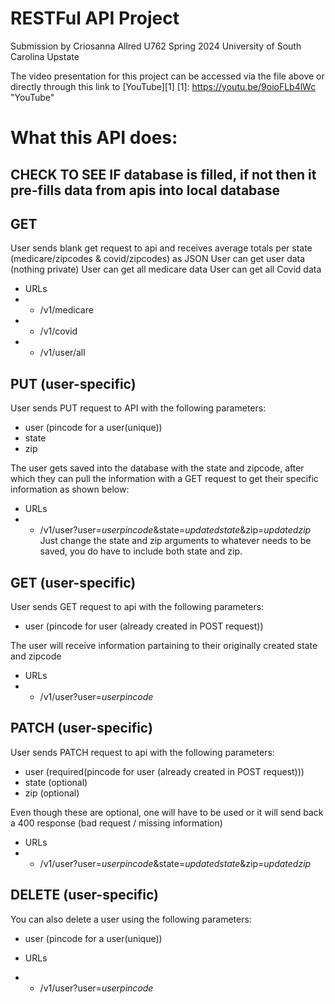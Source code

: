# RESTFul API Project 
Submission by Criosanna Allred 
U762 Spring 2024 University of South Carolina Upstate 

The video presentation for this project can be accessed via the file above or directly through this link to [YouTube][1]
[1]: https://youtu.be/9oioFLb4lWc "YouTube"

# What this API does: 

## CHECK TO SEE IF database is filled, if not then it pre-fills data from apis into local database

## GET
User sends blank get request to api and receives average totals per state (medicare/zipcodes & covid/zipcodes) as JSON
User can get user data (nothing private)
User can get all medicare data
User can get all Covid data

 - URLs
 - - /v1/medicare
 - - /v1/covid
 - - /v1/user/all


## PUT (user-specific)
User sends PUT request to API with the following parameters:
 - user (pincode for a user(unique))
 - state
 - zip

The user gets saved into the database with the state and zipcode, after which they can pull the information with a GET request to get their specific information as shown below:

 - URLs
 - - /v1/user?user=*userpincode*&state=*updatedstate*&zip=*updatedzip*
 Just change the state and zip arguments to whatever needs to be saved, you do have to include both state and zip.

## GET (user-specific)
User sends GET request to api with the following parameters:
 - user (pincode for user (already created in POST request))

The user will receive information partaining to their originally created state and zipcode

 - URLs
 - - /v1/user?user=*userpincode*

## PATCH (user-specific)
User sends PATCH request to api with the following parameters:
 - user (required(pincode for user (already created in POST request)))
 - state (optional)
 - zip (optional)

Even though these are optional, one will have to be used or it will send back a 400 response (bad request / missing information)

 - URLs
 - - /v1/user?user=*userpincode*&state=*updatedstate*&zip=*updatedzip*

## DELETE (user-specific)
You can also delete a user using the following parameters: 
 - user (pincode for a user(unique))

 - URLs
 - - /v1/user?user=*userpincode*